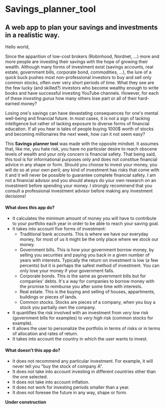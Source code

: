 # Savings_planner_tool
## A web app to plan your savings and investments in a realistic way.


Hello world,

Since the apparition of low-cost brokers (Robinhood, Nordnet, ...) more and more people are investing their savings with the hope of growing their wealth. Although many forms of investment exist (savings accounts, real estate, government bills, corporate bond, commodities, ...), the lure of a quick buck pushes most non-professional investors to buy and sell only common stocks, often over very short periods of time. What they see are the few lucky (and skilled?) investors who become wealthy enough to write books and have successful investing YouTube channels. However, for each of these _investing gurus_ how many others lose part or all of their hard-earned money?

Losing one's savings can have devastating consequences for one's mental well-being and financial future. In most cases, it is not a sign of lacking intelligence but rather of lacking exposure to diverse forms of financial education. If all you hear is tales of people buying 1000$ worth of stocks and becoming millionaires the next week, how can it not seem easy?

This **Savings planner tool** was made with the opposite mindset. It assumes that, like me, you hate risk, you have no particular desire to reach obscene levels of wealth and your only concern is financial safety. That being said, this tool is for informational purposes only and does not constitue financial advice in any shape or form. Should you choose to invest your money, you will do so at your own peril; any kind of investment has risks that come with it and it will never be possible to guarantee complete financial safety. I am not a financial advisor and you should always do your own research on an investment before spending your money. I strongly recommend that you consult a professional investment advisor before making any investment decisions!


#### What does this app do?

- It calculates the minimum amount of money you will have to contribute to your portfolio each year in order to be able to reach your saving goal.
- It takes into account five forms of investment: 
    - Traditional bank accounts. This is where we have our everyday money, for most of us it might be the only place where we stock our money.
    - Government bills. This is how your government borrow money, by selling you securities and paying you back in a given number of years with interests. Typically the return on investment is low (a few percents) but it is perhaps the safest method of investment. You can only lose your money if your government falls.
    - Corporate bonds. This is the same as government bills but for companies' debts. It's a way for companies to borrow money with the promise to reimburse you after some time with interests.
    - Real estate. This is the buying and selling of houses, appartments, buildings or pieces of lands.
    - Common stocks. Stocks are pieces of a company, when you buy a stock you partially own the company.
- It quantifies the risk involved with an investment from _very low_ risk (government bills for examples) to _very high_ risk (common stocks for example).
- It allows the user to personalize the portfolio in terms of risks or in terms of allocation and rates of return.
- It takes into account the country in which the user wants to invest.

#### What doesn't this app do?

- It does not recommend any particular investment. For example, it will never tell you "buy the stock of company A".
- It does not take into account investing in different countries other than the one selected.
- It does not take into account inflation.
- It does not work for investing periods smaller than a year.
- It does not foresee the future in any way, shape or form.


**Under construction**
